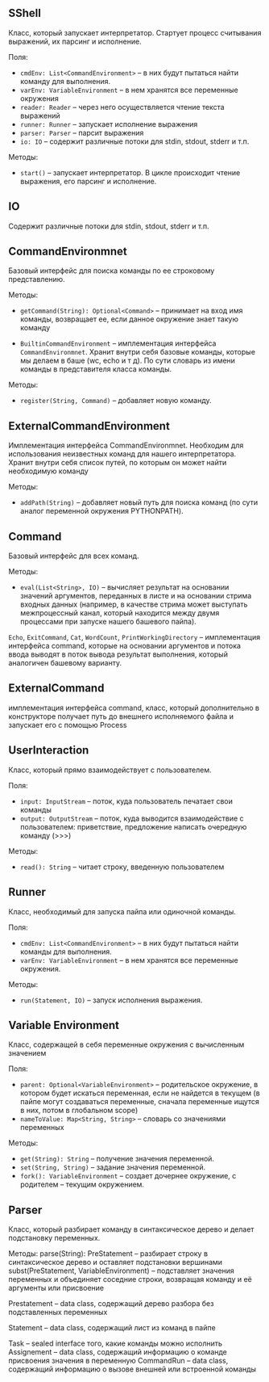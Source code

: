 ## SShell
Класс, который запускает интерпретатор. Стартует процесс считывания выражений, их парсинг и исполнение.

Поля:
- `cmdEnv: List<CommandEnvironment>` – в них будут пытаться найти команду для выполнения.
- `varEnv: VariableEnvironment` – в нем хранятся все переменные окружения
- `reader: Reader` – через него осуществляется чтение текста выражений
- `runner: Runner` – запускает исполнение выражения
- `parser: Parser` – парсит выражения
- `io: IO` – содержит различные потоки для stdin, stdout, stderr и т.п.

Методы:
- `start()` – запускает интерпретатор. В цикле происходит чтение выражения, его парсинг
и исполнение.

## IO
Содержит различные потоки для stdin, stdout, stderr и т.п.


## CommandEnvironmnet
Базовый интерфейс для поиска команды по ее строковому представлению.

Методы:
- `getCommand(String): Optional<Command>` – принимает на вход имя команды, возвращает ее, если данное окружение знает такую команду

- `BuiltinCommandEnvironment` – имплементация интерфейса `CommandEnvironmnet`. Хранит внутри себя базовые команды, которые мы делаем в баше (wc, echo и т д). По сути словарь из имени команды в представителя класса команды.

Методы:
- `register(String, Command)` – добавляет новую команду.

## ExternalCommandEnvironment
Имплементация интерфейса CommandEnvironmnet. Необходим для использования неизвестных команд для нашего интерпретатора. Хранит внутри себя список путей, по которым он может найти необходимую команду

Методы:
- `addPath(String)` – добавляет новый путь для поиска команд (по сути аналог переменной окружения PYTHONPATH).

## Command
Базовый интерфейс для всех команд.

Методы:
- `eval(List<String>, IO)` – вычисляет результат на основании значений аргументов, переданных в листе и на основании стрима входных данных (например, в качестве стрима может выступать межпроцессный канал, который находится между двумя процессами при запуске нашего башевого пайпа).

`Echo`, `ExitCommand`, `Cat`, `WordCount`, `PrintWorkingDirectory` – имплементация интерфейса command, которые на основании аргументов и потока ввода выводят в поток вывода результат выполнения, который аналогичен башевому варианту.

## ExternalCommand
имплементация интерфейса command, класс, который дополнительно в конструкторе получает путь до внешнего исполняемого файла и запускает его с помощью Process

## UserInteraction
Класс, который прямо взаимодействует с пользователем.

Поля:
- `input: InputStream` – поток, куда пользователь печатает свои команды
- `output: OutputStream` – поток, куда выводится взаимодействие с пользователем: приветствие, предложение написать очередную команду (>>>)

Методы:
- `read(): String` – читает строку, введенную пользователем

## Runner
Класс, необходимый для запуска пайпа или одиночной команды.

Поля:
- `cmdEnv: List<CommandEnvironment>` – в них будут пытаться найти команды для выполнения.
- `varEnv: VariableEnvironment` – в нем хранятся все переменные окружения.

Методы:
- `run(Statement, IO)` – запуск исполнения выражения.

## Variable Environment
Класс, содержащей в себя переменные окружения с вычисленным значением

Поля:
- `parent: Optional<VariableEnvironment>` – родительское окружение, в котором будет искаться переменная, если не найдется в текущем (в пайпе могут создаваться переменные, сначала переменные ищутся в них, потом в глобальном scope)
- `nameToValue: Map<String, String>` – словарь со значениями переменных

Методы:
- `get(String): String` – получение значения переменной.
- `set(String, String)` – задание значения переменной.
- `fork(): VariableEnvironment` – создает дочернее окружение, с родителем – текущим окружением.

## Parser
Класс, который разбирает команду в синтаксическое дерево и делает подстановку переменных.

Методы:
parse(String): PreStatement – разбирает строку в синтаксическое дерево и оставляет подстановки вершинами
subst(PreStatement, VariableEnvironment) – подставляет значения переменных и объединяет соседние строки, возвращая команду и её аргументы или присвоение

Prestatement – data class, содержащий дерево разбора без подставленных переменных

Statement – data class, содержащий лист из команд в пайпе

Task – sealed interface того, какие команды можно исполнить
Assignement – data class, содержащий информацию о команде присвоения значения в переменную
CommandRun – data class, содержащий информацию о вызове внешней или встроенной команды
